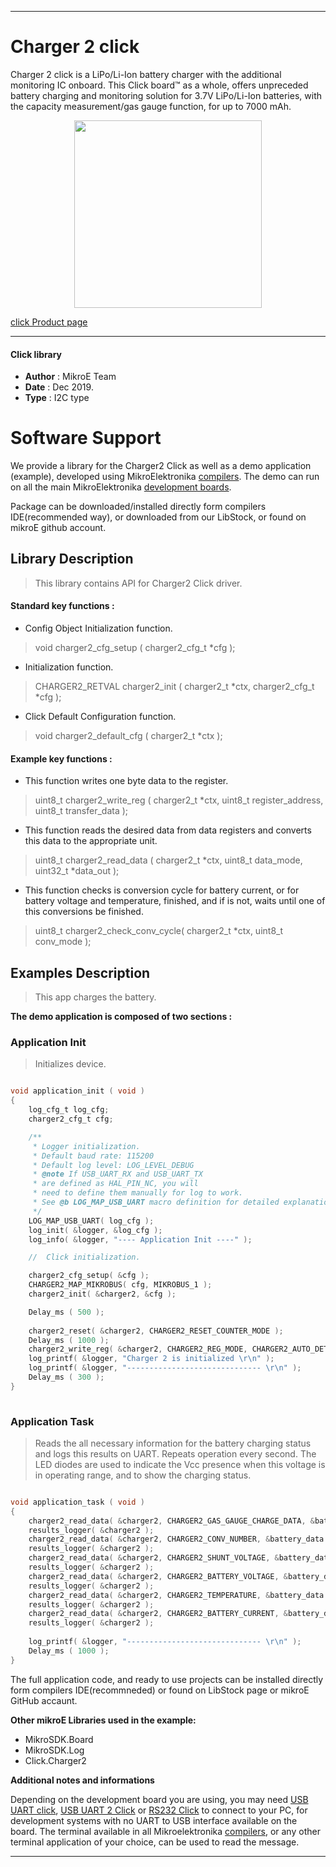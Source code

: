 
---
# Charger 2 click

Charger 2 click is a LiPo/Li-Ion battery charger with the additional monitoring IC onboard. This Click board™ as a whole, offers unpreceded battery charging and monitoring solution for 3.7V LiPo/Li-Ion batteries, with the capacity measurement/gas gauge function, for up to 7000 mAh.

<p align="center">
  <img src="https://download.mikroe.com/images/click_for_ide/charger2_click.png" height=300px>
</p>

[click Product page](https://www.mikroe.com/charger-2-click)

---


#### Click library 

- **Author**        : MikroE Team
- **Date**          : Dec 2019.
- **Type**          : I2C type


# Software Support

We provide a library for the Charger2 Click 
as well as a demo application (example), developed using MikroElektronika 
[compilers](https://shop.mikroe.com/compilers). 
The demo can run on all the main MikroElektronika [development boards](https://shop.mikroe.com/development-boards).

Package can be downloaded/installed directly form compilers IDE(recommended way), or downloaded from our LibStock, or found on mikroE github account. 

## Library Description

> This library contains API for Charger2 Click driver.

#### Standard key functions :

- Config Object Initialization function.
> void charger2_cfg_setup ( charger2_cfg_t *cfg ); 
 
- Initialization function.
> CHARGER2_RETVAL charger2_init ( charger2_t *ctx, charger2_cfg_t *cfg );

- Click Default Configuration function.
> void charger2_default_cfg ( charger2_t *ctx );


#### Example key functions :

- This function writes one byte data to the register.
> uint8_t charger2_write_reg ( charger2_t *ctx, uint8_t register_address, uint8_t transfer_data );
 
- This function reads the desired data from data registers and converts this data to the appropriate unit.
> uint8_t charger2_read_data ( charger2_t *ctx, uint8_t data_mode, uint32_t *data_out );

- This function checks is conversion cycle for battery current, or for battery voltage and temperature, finished, and if is not, waits until one of this conversions be finished.
> uint8_t charger2_check_conv_cycle( charger2_t *ctx, uint8_t conv_mode );

## Examples Description

> This app charges the battery.

**The demo application is composed of two sections :**

### Application Init 

> Initializes device.

```c

void application_init ( void )
{
    log_cfg_t log_cfg;
    charger2_cfg_t cfg;

    /** 
     * Logger initialization.
     * Default baud rate: 115200
     * Default log level: LOG_LEVEL_DEBUG
     * @note If USB_UART_RX and USB_UART_TX 
     * are defined as HAL_PIN_NC, you will 
     * need to define them manually for log to work. 
     * See @b LOG_MAP_USB_UART macro definition for detailed explanation.
     */
    LOG_MAP_USB_UART( log_cfg );
    log_init( &logger, &log_cfg );
    log_info( &logger, "---- Application Init ----" );

    //  Click initialization.

    charger2_cfg_setup( &cfg );
    CHARGER2_MAP_MIKROBUS( cfg, MIKROBUS_1 );
    charger2_init( &charger2, &cfg );

    Delay_ms ( 500 );
    
    charger2_reset( &charger2, CHARGER2_RESET_COUNTER_MODE );
    Delay_ms ( 1000 );
    charger2_write_reg( &charger2, CHARGER2_REG_MODE, CHARGER2_AUTO_DETECT | CHARGER2_14_BITS_RESOLUTION | CHARGER2_OPERATING_MODE );
    log_printf( &logger, "Charger 2 is initialized \r\n" );
    log_printf( &logger, "------------------------------ \r\n" );
    Delay_ms ( 300 );
}
  
```

### Application Task

> Reads the all necessary information for the battery charging status and logs this results on UART.
> Repeats operation every second.
> The LED diodes are used to indicate the Vcc presence when this voltage is in operating range, and to show the charging status.

```c

void application_task ( void )
{
    charger2_read_data( &charger2, CHARGER2_GAS_GAUGE_CHARGE_DATA, &battery_data );
    results_logger( &charger2 );
    charger2_read_data( &charger2, CHARGER2_CONV_NUMBER, &battery_data );
    results_logger( &charger2 );
    charger2_read_data( &charger2, CHARGER2_SHUNT_VOLTAGE, &battery_data );
    results_logger( &charger2 );
    charger2_read_data( &charger2, CHARGER2_BATTERY_VOLTAGE, &battery_data );
    results_logger( &charger2 );
    charger2_read_data( &charger2, CHARGER2_TEMPERATURE, &battery_data );
    results_logger( &charger2 );
    charger2_read_data( &charger2, CHARGER2_BATTERY_CURRENT, &battery_data );
    results_logger( &charger2 );
    
    log_printf( &logger, "------------------------------ \r\n" );
    Delay_ms ( 1000 );
}  

```

The full application code, and ready to use projects can be  installed directly form compilers IDE(recommneded) or found on LibStock page or mikroE GitHub accaunt.

**Other mikroE Libraries used in the example:** 

- MikroSDK.Board
- MikroSDK.Log
- Click.Charger2

**Additional notes and informations**

Depending on the development board you are using, you may need 
[USB UART click](https://shop.mikroe.com/usb-uart-click), 
[USB UART 2 Click](https://shop.mikroe.com/usb-uart-2-click) or 
[RS232 Click](https://shop.mikroe.com/rs232-click) to connect to your PC, for 
development systems with no UART to USB interface available on the board. The 
terminal available in all Mikroelektronika 
[compilers](https://shop.mikroe.com/compilers), or any other terminal application 
of your choice, can be used to read the message.



---
